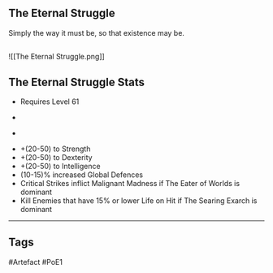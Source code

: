## The Eternal Struggle
Simply the way it must be, so that existence may be.
##
![[The Eternal Struggle.png]]
## The Eternal Struggle Stats
- Requires Level 61
- >
- >
- +(20-50) to Strength
- +(20-50) to Dexterity
- +(20-50) to Intelligence
- (10-15)% increased Global Defences
- Critical Strikes inflict Malignant Madness if The Eater of Worlds is dominant
- Kill Enemies that have 15% or lower Life on Hit if The Searing Exarch is dominant


---
## Tags
#Artefact
#PoE1